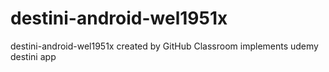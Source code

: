 # destini-android-wel1951x
destini-android-wel1951x created by GitHub Classroom
implements udemy destini app
